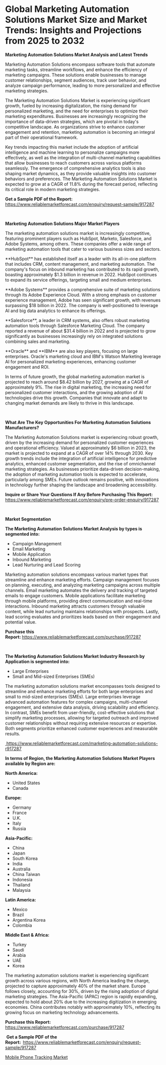 <p><h1>Global Marketing Automation Solutions Market Size and Market Trends: Insights and Projections from 2025 to 2032</h1></p><p><strong>Marketing Automation Solutions Market Analysis and Latest Trends</strong></p>
<p><p>Marketing Automation Solutions encompass software tools that automate marketing tasks, streamline workflows, and enhance the efficiency of marketing campaigns. These solutions enable businesses to manage customer relationships, segment audiences, track user behavior, and analyze campaign performance, leading to more personalized and effective marketing strategies.</p><p>The Marketing Automation Solutions Market is experiencing significant growth, fueled by increasing digitalization, the rising demand for personalized marketing, and the need for enterprises to optimize their marketing expenditures. Businesses are increasingly recognizing the importance of data-driven strategies, which are pivotal in today's competitive landscape. As organizations strive to enhance customer engagement and retention, marketing automation is becoming an integral part of their operational framework.</p><p>Key trends impacting this market include the adoption of artificial intelligence and machine learning to personalize campaigns more effectively, as well as the integration of multi-channel marketing capabilities that allow businesses to reach customers across various platforms seamlessly. The emergence of comprehensive analytics tools is also shaping market dynamics, as they provide valuable insights into customer behaviors and preferences. The Marketing Automation Solutions Market is expected to grow at a CAGR of 11.8% during the forecast period, reflecting its critical role in modern marketing strategies.</p></p>
<p><strong>Get a Sample PDF of the Report:&nbsp;</strong> <a href="https://www.reliablemarketforecast.com/enquiry/request-sample/917287?utm_campaign=2516&utm_medium=2&utm_source=Github&utm_content=ia&utm_term=06032025&utm_id=marketing-automation-solutions">https://www.reliablemarketforecast.com/enquiry/request-sample/917287</a></p>
<p>&nbsp;</p>
<p><strong>Marketing Automation Solutions Major Market Players</strong></p>
<p><p>The marketing automation solutions market is increasingly competitive, featuring prominent players such as HubSpot, Marketo, Salesforce, and Adobe Systems, among others. These companies offer a wide range of marketing automation tools that cater to various business sizes and sectors.</p><p>**HubSpot** has established itself as a leader with its all-in-one platform that includes CRM, content management, and marketing automation. The company's focus on inbound marketing has contributed to its rapid growth, boasting approximately $1.3 billion in revenue in 2022. HubSpot continues to expand its service offerings, targeting small and medium enterprises.</p><p>**Adobe Systems** provides a comprehensive suite of marketing solutions through its Adobe Experience Cloud. With a strong emphasis on customer experience management, Adobe has seen significant growth, with revenues surpassing $18 billion in 2022. The company is well-positioned to leverage AI and big data analytics to enhance its offerings.</p><p>**Salesforce**, a leader in CRM systems, also offers robust marketing automation tools through Salesforce Marketing Cloud. The company reported a revenue of about $31.4 billion in 2022 and is projected to grow significantly as businesses increasingly rely on integrated solutions combining sales and marketing.</p><p>**Oracle** and **IBM** are also key players, focusing on large enterprises. Oracle's marketing cloud and IBM's Watson Marketing leverage AI for personalized marketing experiences, enhancing customer engagement and ROI.</p><p>In terms of future growth, the global marketing automation market is projected to reach around $8.42 billion by 2027, growing at a CAGR of approximately 9%. The rise in digital marketing, the increasing need for personalized customer interactions, and the growing adoption of AI technologies drive this growth. Companies that innovate and adapt to changing market demands are likely to thrive in this landscape.</p></p>
<p>&nbsp;</p>
<p><strong>What Are The Key Opportunities For Marketing Automation Solutions Manufacturers?</strong></p>
<p><p>The Marketing Automation Solutions market is experiencing robust growth, driven by the increasing demand for personalized customer experiences and operational efficiency. Valued at approximately $6 billion in 2023, the market is projected to expand at a CAGR of over 14% through 2030. Key growth trends include the integration of artificial intelligence for predictive analytics, enhanced customer segmentation, and the rise of omnichannel marketing strategies. As businesses prioritize data-driven decision-making, the adoption of marketing automation tools is expected to accelerate, particularly among SMEs. Future outlook remains positive, with innovations in technology further shaping the landscape and broadening accessibility.</p></p>
<p><strong>Inquire or Share Your Questions If Any Before Purchasing This Report:</strong> <a href="https://www.reliablemarketforecast.com/enquiry/pre-order-enquiry/917287?utm_campaign=2516&utm_medium=2&utm_source=Github&utm_content=ia&utm_term=06032025&utm_id=marketing-automation-solutions">https://www.reliablemarketforecast.com/enquiry/pre-order-enquiry/917287</a></p>
<p>&nbsp;</p>
<p><strong>Market Segmentation</strong></p>
<p><strong>The Marketing Automation Solutions Market Analysis by types is segmented into:</strong></p>
<p><ul><li>Campaign Management</li><li>Email Marketing</li><li>Mobile Application</li><li>Inbound Marketing</li><li>Lead Nurturing and Lead Scoring</li></ul></p>
<p><p>Marketing automation solutions encompass various market types that streamline and enhance marketing efforts. Campaign management focuses on planning, executing, and analyzing marketing campaigns across multiple channels. Email marketing automates the delivery and tracking of targeted emails to engage customers. Mobile applications facilitate marketing through mobile platforms, providing direct communication and real-time interactions. Inbound marketing attracts customers through valuable content, while lead nurturing maintains relationships with prospects. Lastly, lead scoring evaluates and prioritizes leads based on their engagement and potential value.</p></p>
<p><strong>Purchase this Report:&nbsp;</strong><a href="https://www.reliablemarketforecast.com/purchase/917287?utm_campaign=2516&utm_medium=2&utm_source=Github&utm_content=ia&utm_term=06032025&utm_id=marketing-automation-solutions">https://www.reliablemarketforecast.com/purchase/917287</a></p>
<p>&nbsp;</p>
<p><strong>The Marketing Automation Solutions Market Industry Research by Application is segmented into:</strong></p>
<p><ul><li>Large Enterprises</li><li>Small and Mid-sized Enterprises (SMEs)</li></ul></p>
<p><p>The marketing automation solutions market encompasses tools designed to streamline and enhance marketing efforts for both large enterprises and small to mid-sized enterprises (SMEs). Large enterprises leverage advanced automation features for complex campaigns, multi-channel engagement, and extensive data analysis, driving scalability and efficiency. In contrast, SMEs benefit from user-friendly, cost-effective solutions that simplify marketing processes, allowing for targeted outreach and improved customer relationships without requiring extensive resources or expertise. Both segments prioritize enhanced customer experiences and measurable results.</p></p>
<p><a href="https://www.reliablemarketforecast.com/marketing-automation-solutions-r917287?utm_campaign=2516&utm_medium=2&utm_source=Github&utm_content=ia&utm_term=06032025&utm_id=marketing-automation-solutions">&nbsp;https://www.reliablemarketforecast.com/marketing-automation-solutions-r917287</a></p>
<p><strong>In terms of Region, the Marketing Automation Solutions Market Players available by Region are:</strong></p>
<p>
    <p> <strong> North America: </strong>
        <ul>
            <li>United States</li>
            <li>Canada</li>
        </ul>
        </p> 
    <p> <strong> Europe: </strong>
        <ul>
            <li>Germany</li>
            <li>France</li>
            <li>U.K.</li>
            <li>Italy</li>
            <li>Russia</li>
        </ul>
        </p> 
    <p> <strong> Asia-Pacific: </strong>
        <ul>
            <li>China</li>
            <li>Japan</li>
            <li>South Korea</li>
            <li>India</li>
            <li>Australia</li>
            <li>China Taiwan</li>
            <li>Indonesia</li>
            <li>Thailand</li>
            <li>Malaysia</li>
        </ul>
        </p> 
    <p> <strong> Latin America: </strong>
        <ul>
            <li>Mexico</li>
            <li>Brazil</li>
            <li>Argentina Korea</li>
            <li>Colombia</li>
        </ul>
        </p> 
    <p> <strong> Middle East & Africa: </strong>
        <ul>
            <li>Turkey</li>
            <li>Saudi</li>
            <li>Arabia</li>
            <li>UAE</li>
            <li>Korea</li>
        </ul>
    </p>
    </p>
<p><p>The marketing automation solutions market is experiencing significant growth across various regions, with North America leading the charge, projected to capture approximately 40% of the market share. Europe follows closely, accounting for 30%, driven by the rising adoption of digital marketing strategies. The Asia-Pacific (APAC) region is rapidly expanding, expected to hold about 20% due to the increasing digitization in emerging economies. China contributes notably with approximately 10%, reflecting its growing focus on marketing technology advancements.</p></p>
<p><strong>Purchase this Report: </strong><a href="https://www.reliablemarketforecast.com/purchase/917287?utm_campaign=2516&utm_medium=2&utm_source=Github&utm_content=ia&utm_term=06032025&utm_id=marketing-automation-solutions">https://www.reliablemarketforecast.com/purchase/917287</a></p>
<p>&nbsp;<strong>Get a Sample PDF of the Report:&nbsp;&nbsp;</strong><a href="https://www.reliablemarketforecast.com/enquiry/request-sample/917287?utm_campaign=2516&utm_medium=2&utm_source=Github&utm_content=ia&utm_term=06032025&utm_id=marketing-automation-solutions">https://www.reliablemarketforecast.com/enquiry/request-sample/917287</a></p>
<p><strong></strong></p>
<p><p><a href="https://github.com/triattwood9919/Market-Research-Report-List-1/blob/main/mobile-phone-tracking-market.md?utm_campaign=2516&utm_medium=2&utm_source=Github&utm_content=ia&utm_term=06032025&utm_id=marketing-automation-solutions">Mobile Phone Tracking Market</a></p></p>